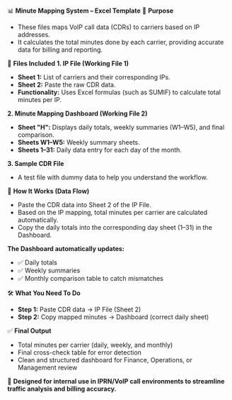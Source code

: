 📊 **Minute Mapping System – Excel Template**
🧾 **Purpose**

* These files maps VoIP call data (CDRs) to carriers based on IP addresses.
* It calculates the total minutes done by each carrier, providing accurate data for billing and reporting.

📂 **Files Included**
**1. IP File (Working File 1)**

* **Sheet 1:** List of carriers and their corresponding IPs.
* **Sheet 2:** Paste the raw CDR data.
* **Functionality:** Uses Excel formulas (such as SUMIF) to calculate total minutes per IP.

**2. Minute Mapping Dashboard (Working File 2)**

* **Sheet "H":** Displays daily totals, weekly summaries (W1–W5), and final comparison.
* **Sheets W1–W5:** Weekly summary sheets.
* **Sheets 1–31:** Daily data entry for each day of the month.

**3. Sample CDR File**

* A test file with dummy data to help you understand the workflow.

🔄 **How It Works (Data Flow)**

* Paste the CDR data into Sheet 2 of the IP File.
* Based on the IP mapping, total minutes per carrier are calculated automatically.
* Copy the daily totals into the corresponding day sheet (1–31) in the Dashboard.

**The Dashboard automatically updates:**

* ✅ Daily totals
* ✅ Weekly summaries
* ✅ Monthly comparison table to catch mismatches

🛠️ **What You Need To Do**

* **Step 1:** Paste CDR data → IP File (Sheet 2)
* **Step 2:** Copy mapped minutes → Dashboard (correct daily sheet)

✅ **Final Output**

* Total minutes per carrier (daily, weekly, and monthly)
* Final cross-check table for error detection
* Clean and structured dashboard for Finance, Operations, or Management review

📁 **Designed for internal use in IPRN/VoIP call environments to streamline traffic analysis and billing accuracy.**
